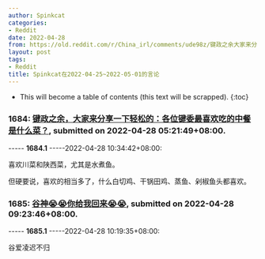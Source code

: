 ```yaml
---
author: Spinkcat
categories:
- Reddit
date: 2022-04-28
from: https://old.reddit.com/r/China_irl/comments/ude98z/键政之余大家来分享一下轻松的各位键委最喜欢吃的中餐是什么菜/
layout: post
tags:
- Reddit
title: Spinkcat在2022-04-25~2022-05-01的言论
---
```


* This will become a table of contents (this text will be scrapped).
{:toc}

### 1684: [键政之余，大家来分享一下轻松的：各位键委最喜欢吃的中餐是什么菜？](https://old.reddit.com/r/China_irl/comments/ude98z/键政之余大家来分享一下轻松的各位键委最喜欢吃的中餐是什么菜/), submitted on 2022-04-28 05:21:49+08:00.

----- __1684.1__ -----2022-04-28 10:34:42+08:00:

喜欢川菜和陕西菜，尤其是水煮鱼。

但硬要说，喜欢的相当多了，什么白切鸡、干锅田鸡、蒸鱼、剁椒鱼头都喜欢。

### 1685: [谷神😭😭你给我回来😭😭](https://old.reddit.com/r/China_irl/comments/udj8o4/谷神你给我回来/), submitted on 2022-04-28 09:23:46+08:00.

----- __1685.1__ -----2022-04-28 10:19:35+08:00:

谷爱凌迟不归

